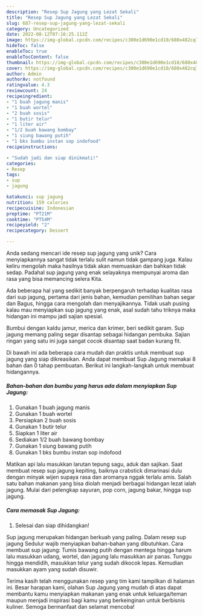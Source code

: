 ```yaml
---
description: "Resep Sup Jagung yang Lezat Sekali"
title: "Resep Sup Jagung yang Lezat Sekali"
slug: 687-resep-sup-jagung-yang-lezat-sekali
category: Uncategorized
date: 2022-08-12T07:16:25.112Z
image: https://img-global.cpcdn.com/recipes/c300e1d690e1cd10/680x482cq70/sup-jagung-foto-resep-utama.jpg
hideToc: false
enableToc: true
enableTocContent: false
thumbnail: https://img-global.cpcdn.com/recipes/c300e1d690e1cd10/680x482cq70/sup-jagung-foto-resep-utama.jpg
cover: https://img-global.cpcdn.com/recipes/c300e1d690e1cd10/680x482cq70/sup-jagung-foto-resep-utama.jpg
author: Admin
authorAv: notfound
ratingvalue: 4.3
reviewcount: 24
recipeingredient:
- "1 buah jagung manis"
- "1 buah wortel"
- "2 buah sosis"
- "1 butir telur"
- "1 liter air"
- "1/2 buah bawang bombay"
- "1 siung bawang putih"
- "1 bks bumbu instan sop indofood"
recipeinstructions:

- "Sudah jadi dan siap dinikmati!"
categories:
- Resep
tags:
- sup
- jagung

katakunci: sup jagung 
nutrition: 159 calories
recipecuisine: Indonesian
preptime: "PT21M"
cooktime: "PT54M"
recipeyield: "2"
recipecategory: Dessert

---
```





Anda sedang mencari ide resep sup jagung yang unik? Cara menyiapkannya sangat tidak terlalu sulit namun tidak gampang juga. Kalau keliru mengolah maka hasilnya tidak akan memuaskan dan bahkan tidak sedap. Padahal sup jagung yang enak selayaknya mempunyai aroma dan rasa yang bisa memancing selera Kita.





Ada beberapa hal yang sedikit banyak berpengaruh terhadap kualitas rasa dari sup jagung, pertama dari jenis bahan, kemudian pemilihan bahan segar dan Bagus, hingga cara mengolah dan menyajikannya. Tidak usah pusing kalau mau menyiapkan sup jagung yang enak,      asal sudah tahu triknya maka hidangan ini mampu jadi sajian spesial.














Bumbui dengan kaldu jamur, merica dan krimer, beri sedikit garam. Sup jagung memang paling segar disantap sebagai hidangan pembuka. Sajian ringan yang satu ini juga sangat cocok disantap saat badan kurang fit.






Di bawah ini ada beberapa cara mudah dan praktis untuk membuat sup jagung yang siap dikreasikan. Anda dapat membuat Sup Jagung memakai 8 bahan dan 0 tahap pembuatan. Berikut ini langkah-langkah untuk membuat hidangannya.

<!--inarticleads1-->

##### Bahan-bahan dan bumbu yang harus ada dalam menyiapkan Sup Jagung:

1. Gunakan 1 buah jagung manis
1. Gunakan 1 buah wortel
1. Persiapkan 2 buah sosis
1. Gunakan 1 butir telur
1. Siapkan 1 liter air
1. Sediakan 1/2 buah bawang bombay
1. Gunakan 1 siung bawang putih
1. Gunakan 1 bks bumbu instan sop indofood


Matikan api lalu masukkan larutan tepung sagu, aduk dan sajikan. Saat membuat resep sup jagung kepiting, baiknya crabstick dimarinasi dulu dengan minyak wijen supaya rasa dan aromanya nggak terlalu amis. Salah satu bahan makanan yang bisa diolah menjadi berbagai hidangan lezat ialah jagung. Mulai dari pelengkap sayuran, pop corn, jagung bakar, hingga sup jagung. 

<!--inarticleads2-->

##### Cara memasak Sup Jagung:


1. Selesai dan siap dihidangkan!

Sup jagung merupakan hidangan berkuah yang paling. Dalam resep sup jagung Sedulur wajib menyiapkan bahan-bahan yang dibutuhkan. Cara membuat sup jagung: Tumis bawang putih dengan mentega hingga harum lalu masukkan udang, wortel, dan jagung lalu masukkan air panas. Tunggu hingga mendidih, masukkan telur yang sudah dikocok lepas. Kemudian masukkan ayam yang sudah disuwir. 

Terima kasih telah menggunakan resep yang tim kami tampilkan di halaman ini. Besar harapan kami, olahan Sup Jagung yang mudah di atas dapat membantu kamu menyiapkan makanan yang enak untuk keluarga/teman maupun menjadi inspirasi bagi kamu yang berkeinginan untuk berbisnis kuliner. Semoga bermanfaat dan selamat mencoba!
